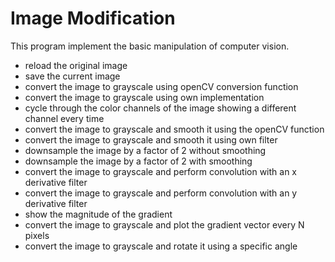 # Image Modification

This program implement the basic manipulation of computer vision.

- reload the original image
- save the current image
- convert the image to grayscale using openCV conversion function
- convert the image to grayscale using own implementation
- cycle through the color channels of the image showing a different channel every time
- convert the image to grayscale and smooth it using the openCV function
- convert the image to grayscale and smooth it using own filter
- downsample the image by a factor of 2 without smoothing
- downsample the image by a factor of 2 with smoothing
- convert the image to grayscale and perform convolution with an x derivative filter
- convert the image to grayscale and perform convolution with an y derivative filter
- show the magnitude of the gradient
- convert the image to grayscale and plot the gradient vector every N pixels
- convert the image to grayscale and rotate it using a specific angle
